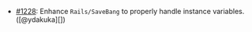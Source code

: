 * [#1228](https://github.com/rubocop/rubocop-rails/issues/1228): Enhance `Rails/SaveBang` to properly handle instance variables. ([@ydakuka][])
